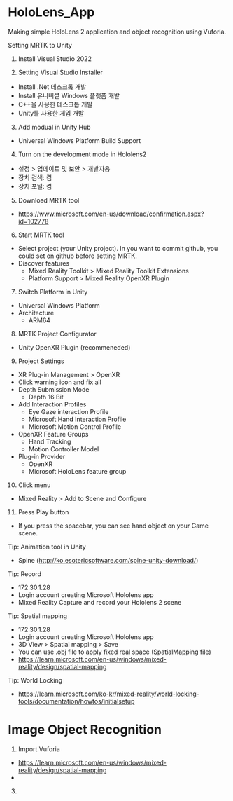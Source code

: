 # HoloLens_App
Making simple HoloLens 2 application and object recognition using Vuforia.

Setting MRTK to Unity

1. Install Visual Studio 2022

2. Setting Visual Studio Installer
- Install .Net 데스크톱 개발
- Install 유니버셜 Windows 플랫폼 개발
- C++을 사용한 데스크톱 개발
- Unity를 사용한 게임 개발

3. Add modual in Unity Hub
- Universal Windows Platform Build Support

4. Turn on the development mode in Hololens2
- 설정 > 업데이트 및 보안 > 개발자용
- 장치 검색: 켬
- 장치 포털: 켬

5. Download MRTK tool
- https://www.microsoft.com/en-us/download/confirmation.aspx?id=102778

6. Start MRTK tool
- Select project (your Unity project). In you want to commit github, you could set on github before setting MRTK.
- Discover features
  - Mixed Reality Toolkit > Mixed Reality Toolkit Extensions
  - Platform Support > Mixed Reality OpenXR Plugin
  
7. Switch Platform in Unity
- Universal Windows Platform
- Architecture
  - ARM64

8. MRTK Project Configurator
- Unity OpenXR Plugin (recommeneded)

9. Project Settings
- XR Plug-in Management > OpenXR
- Click warning icon and fix all
- Depth Submission Mode
  - Depth 16 Bit
- Add Interaction Profiles
  - Eye Gaze interaction Profile
  - Microsoft Hand Interaction Profile
  - Microsoft Motion Control Profile
- OpenXR Feature Groups
  - Hand Tracking
  - Motion Controller Model
- Plug-in Provider
  - OpenXR
  - Microsoft HoloLens feature group
  
10. Click menu
- Mixed Reality > Add to Scene and Configure

11. Press Play button
- If you press the spacebar, you can see hand object on your Game scene.


Tip: Animation tool in Unity
- Spine (http://ko.esotericsoftware.com/spine-unity-download/)

Tip: Record
- 172.30.1.28
- Login account creating Microsoft Hololens app
- Mixed Reality Capture and record your Hololens 2 scene

Tip: Spatial mapping
- 172.30.1.28
- Login account creating Microsoft Hololens app
- 3D View > Spatial mapping > Save
- You can use .obj file to apply fixed real space (SpatialMapping file)
- https://learn.microsoft.com/en-us/windows/mixed-reality/design/spatial-mapping

Tip: World Locking
- https://learn.microsoft.com/ko-kr/mixed-reality/world-locking-tools/documentation/howtos/initialsetup


# Image Object Recognition

1. Import Vuforia
- https://learn.microsoft.com/en-us/windows/mixed-reality/design/spatial-mapping
- 
3. 
